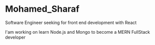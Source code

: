 # Mohamed_Sharaf

Software Engineer seeking for front end development with React

I'am working on learn Node.js and Mongo to become a MERN FullStack developer
